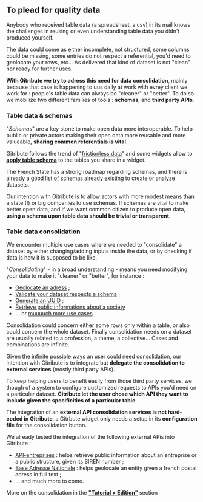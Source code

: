 
## To plead for quality data

Anybody who received table data (a spreadsheet, a csv) in its mail knows the challenges in reusing or even understanding table data you didn't produced yourself.

The data could come as either incomplete, not structured, some columns could be missing, some entries do not respect a referential, you'd need to geolocate your rows, etc... As delivered that kind of dataset is not "clean" nor ready for further uses.

**With Gitribute we try to adress this need for data consolidation**, mainly because that case is happening to uus daily at work with evrey client we work for : people's table data can always be "cleaner" or "better". To do so we mobilize two different families of tools : **schemas**, and **third party APIs**.

### Table data & schemas

"_Schemas_" are a key stone to make open data more interoperable. To help public or private actors making their open data more reusable and more valueable, **sharing common referentials is vital**.

Gitribute follows the trend of "[frictionless data](https://frictionlessdata.io/)" and some widgets allow to **[apply table schema](/docs-gitfile)** to the tables you share in a widget.

The French State has a strong roadmap regarding schemas, and there is already a good [list of schemas already existing](https://schema.data.gouv.fr/schemas.html) to create or analyze datasets.

Our intention with Gitribute is to allow actors with more modest means than a state (!) or big companies to use schemas. If schemas are vital to make better open data, and if we want common citizen to produce open data, **using a schema upon table data should be trivial or transparent**.

### Table data consolidation

We encounter multiple use cases where we needed to "consolidate" a dataset by either changing/adding inputs inside the data, or by checking if data is how it is supposed to be like. 

"_Consolidating_" - in a broad understanding - means you need modifying your data to make it "cleaner" or "better", for instance :

- [Geolocate an adress](https://adresse.data.gouv.fr/csv) ; 
- [Validate your dataset respects a schema](https://validata.fr/) ; 
- [Generate an UUID](https://heidi.etalab.studio) ;
- [Retrieve public informations about a society](https://api.gouv.fr/les-api/api-entreprise)
- ... or [muuuuch more use cases](https://api.gouv.fr/).

Consolidation could concern either some rows only within a table, or also could concern the whole dataset. Finally consolidation needs on a dataset are usually related to a profession, a theme, a collective... Cases and combinations are infinite.

Given the infinite possible ways an user could need consolidation, our intention with Gitribute is to integrate but **delegate the consolidation to external services** (mostly third party APIs).

To keep helping users to benefit easily from those third party services, we though of a system to configure customized requests to APIs you'd need on a particular dataset. **Gitribute let the user chose which API they want to include given the specificities of a particular table**.

The integration of an **external API consolidation services is not hard-coded in Gitribute**, a Gitrbute widget only needs a setup in its **configuration file** for the consolidation button.

We already tested the integration of the following external APis into Gitribute :

- [API-entreprises](https://api.gouv.fr/les-api/api-entreprise) : helps retrieve public information about an entreprise or a public structure, given its SIREN number ;
- [Base Adresse Nationale](https://adresse.data.gouv.fr/api-doc/adresse) : helps geolocate an entity given a french postal adress in full text ;
- ... and much more to come.

More on the consolidation in the **["Tutorial > Edition"](/tutorial-edition)** section
